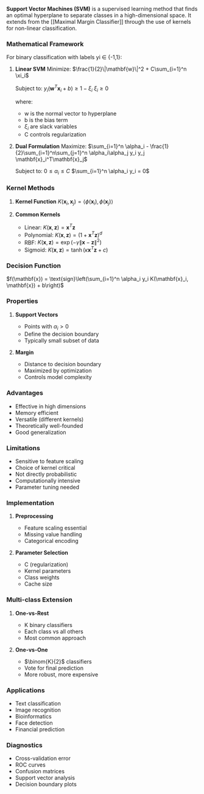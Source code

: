 **Support Vector Machines (SVM)** is a supervised learning method that finds an optimal hyperplane to separate classes in a high-dimensional space. It extends from the [[Maximal Margin Classifier]] through the use of kernels for non-linear classification.

### Mathematical Framework

For binary classification with labels yi ∈ {-1,1}:

1. **Linear SVM**
   Minimize:
   $\frac{1}{2}\|\mathbf{w}\|^2 + C\sum_{i=1}^n \xi_i$

   Subject to:
   $y_i(\mathbf{w}^T\mathbf{x}_i + b) \geq 1 - \xi_i$
   $\xi_i \geq 0$

   where:
   - w is the normal vector to hyperplane
   - b is the bias term
   - $\xi_i$ are slack variables
   - C controls regularization

2. **Dual Formulation**
   Maximize:
   $\sum_{i=1}^n \alpha_i - \frac{1}{2}\sum_{i=1}^n\sum_{j=1}^n \alpha_i\alpha_j y_i y_j \mathbf{x}_i^T\mathbf{x}_j$

   Subject to:
   $0 \leq \alpha_i \leq C$
   $\sum_{i=1}^n \alpha_i y_i = 0$

### Kernel Methods

1. **Kernel Function**
   $K(\mathbf{x}_i, \mathbf{x}_j) = \langle\phi(\mathbf{x}_i), \phi(\mathbf{x}_j)\rangle$

2. **Common Kernels**
   - Linear: $K(\mathbf{x}, \mathbf{z}) = \mathbf{x}^T\mathbf{z}$
   - Polynomial: $K(\mathbf{x}, \mathbf{z}) = (1 + \mathbf{x}^T\mathbf{z})^d$
   - RBF: $K(\mathbf{x}, \mathbf{z}) = \exp(-\gamma\|\mathbf{x}-\mathbf{z}\|^2)$
   - Sigmoid: $K(\mathbf{x}, \mathbf{z}) = \tanh(\kappa\mathbf{x}^T\mathbf{z} + c)$

### Decision Function

$f(\mathbf{x}) = \text{sign}\left(\sum_{i=1}^n \alpha_i y_i K(\mathbf{x}_i, \mathbf{x}) + b\right)$

### Properties

1. **Support Vectors**
   - Points with $\alpha_i > 0$
   - Define the decision boundary
   - Typically small subset of data

2. **Margin**
   - Distance to decision boundary
   - Maximized by optimization
   - Controls model complexity

### Advantages
- Effective in high dimensions
- Memory efficient
- Versatile (different kernels)
- Theoretically well-founded
- Good generalization

### Limitations
- Sensitive to feature scaling
- Choice of kernel critical
- Not directly probabilistic
- Computationally intensive
- Parameter tuning needed

### Implementation

1. **Preprocessing**
   - Feature scaling essential
   - Missing value handling
   - Categorical encoding

2. **Parameter Selection**
   - C (regularization)
   - Kernel parameters
   - Class weights
   - Cache size

### Multi-class Extension

1. **One-vs-Rest**
   - K binary classifiers
   - Each class vs all others
   - Most common approach

2. **One-vs-One**
   - $\binom{K}{2}$ classifiers
   - Vote for final prediction
   - More robust, more expensive

### Applications
- Text classification
- Image recognition
- Bioinformatics
- Face detection
- Financial prediction

### Diagnostics
- Cross-validation error
- ROC curves
- Confusion matrices
- Support vector analysis
- Decision boundary plots
